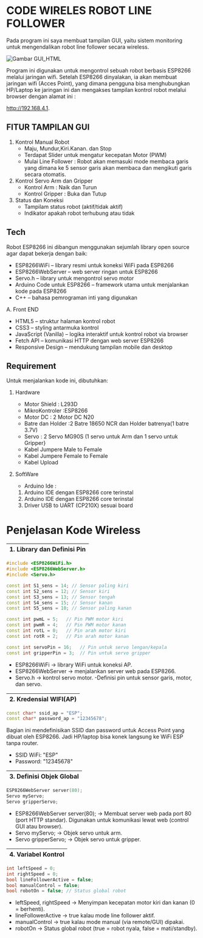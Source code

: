 # CODE WIRELES ROBOT LINE FOLLOWER
Pada program ini saya membuat tampilan GUI, yaitu sistem monitoring untuk mengendalikan robot line follower secara wireless.


![Gambar GUI_HTML](https://drive.google.com/uc?export=view&id=1NMsAt_PKSrkLzP0rNCTQL01n_uoUINiv)

Program ini digunakan untuk mengontrol sebuah robot berbasis ESP8266 melalui jaringan wifi. Setelah ESP8266 dinyalakan, ia akan membuat jaringan wifi (Acces Point), yang dimana pengguna bisa menghubungkan HP/Laptop ke jaringan ini dan mengakses tampilan kontrol robot melalui browser dengan alamat ini :

http://192.168.4.1.


## FITUR TAMPILAN GUI
1. Kontrol Manual Robot
   - Maju, Mundur,Kiri.Kanan. dan Stop
   - Terdapat Slider untuk mengatur kecepatan Motor (PWM)
   - Mulai Line Follower : Robot akan memasuki mode membaca garis yang dimana ke 5 sensor garis akan membaca dan mengikuti garis secara otomatis.
2. Kontrol Servo Arm dan Gripper
   - Kontrol Arm     : Naik dan Turun 
   - Kontrol Gripper : Buka dan Tutup
3. Status dan Koneksi
   - Tampilam status robot (aktif/tidak aktif) 
   - Indikator apakah robot terhubung atau tidak

## Tech

Robot ESP8266 ini dibangun menggunakan sejumlah library open source agar dapat bekerja dengan baik:

- ESP8266WiFi – library resmi untuk koneksi WiFi pada ESP8266
- ESP8266WebServer – web server ringan untuk ESP8266
- Servo.h – library untuk mengontrol servo motor
- Arduino Code untuk ESP8266 – framework utama untuk menjalankan kode pada ESP8266
- C++ – bahasa pemrograman inti yang digunakan

A. Front END
-  HTML5 – struktur halaman kontrol robot
-  CSS3 – styling antarmuka kontrol
-  JavaScript (Vanilla) – logika interaktif untuk kontrol robot via browser
-  Fetch API – komunikasi HTTP dengan web server ESP8266
-  Responsive Design – mendukung tampilan mobile dan desktop

## Requirement
Untuk menjalankan kode ini, dibutuhkan:
1. Hardware
   - Motor Shield     : L293D
   - MikroKontroler   :ESP8266
   - Motor DC         : 2 Motor DC N20
   - Batre dan Holder :2 Batre 18650 NCR dan Holder batrenya(1 batre 3.7V)
   - Servo           : 2 Servo MG90S (1 servo untuk Arm dan 1 servo untuk Gripper}
   - Kabel Jumpere Male to Female
   - Kabel Jumpere Female to Female
   - Kabel Upload
  
2. SoftWare
   - Arduino Ide :
   1. Arduino IDE dengan ESP8266 core terinstal
   2. Arduino IDE dengan ESP8266 core terinstal
   3. Driver USB to UART (CP210X) sesuai board



# Penjelasan Kode Wireless
|1. Library dan Definisi Pin | 
| -------------- |
```cpp
#include <ESP8266WiFi.h>
#include <ESP8266WebServer.h>
#include <Servo.h>

const int S1_sens = 14; // Sensor paling kiri
const int S2_sens = 12; // Sensor kiri
const int S3_sens = 13; // Sensor tengah
const int S4_sens = 15; // Sensor kanan
const int S5_sens = 10; // Sensor paling kanan

const int pwmL = 5;   // Pin PWM motor kiri
const int pwmR = 4;   // Pin PWM motor kanan
const int rotL = 0;   // Pin arah motor kiri
const int rotR = 2;   // Pin arah motor kanan

const int servoPin = 16;   // Pin untuk servo lengan/kepala
const int gripperPin = 3;  // Pin untuk servo gripper
```

- ESP8266WiFi → library WiFi untuk koneksi AP.
- ESP8266WebServer → menjalankan server web pada ESP8266.
- Servo.h → kontrol servo motor.
-Definisi pin untuk sensor garis, motor, dan servo.

| 2. Kredensial WIFI(AP) | 
| -------------- |

```cpp
const char* ssid_ap = "ESP";
const char* password_ap = "12345678";
```
Bagian ini mendefinisikan SSID dan password untuk Access Point yang dibuat oleh ESP8266.
Jadi HP/laptop bisa konek langsung ke WiFi ESP tanpa router.

- SSID WiFi: "ESP"
- Password: "12345678"

| 3. Definisi Objek Global | 
| -------------- |
```cpp
ESP8266WebServer server(80);
Servo myServo;
Servo gripperServo;
```
- ESP8266WebServer server(80); → Membuat server web pada port 80 (port HTTP standar). Digunakan untuk komunikasi lewat web (control GUI atau browser).
- Servo myServo; → Objek servo untuk arm.
- Servo gripperServo; → Objek servo untuk gripper.

| 4. Variabel Kontrol | 
| -------------- |
```cpp
int leftSpeed = 0;
int rightSpeed = 0;
bool lineFollowerActive = false;
bool manualControl = false;
bool robotOn = false; // Status global robot
```
- leftSpeed, rightSpeed → Menyimpan kecepatan motor kiri dan kanan (0 = berhenti).
- lineFollowerActive → true kalau mode line follower aktif.
- manualControl → true kalau mode manual (via remote/GUI) dipakai.
- robotOn → Status global robot (true = robot nyala, false = mati/standby).

